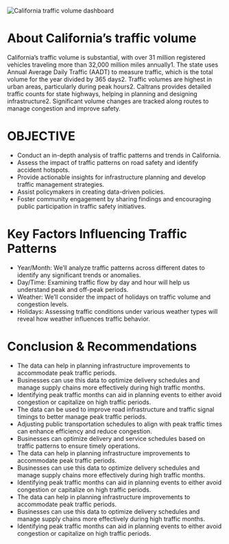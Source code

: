 ![California traffic volume dashboard](https://github.com/user-attachments/assets/4d8bdaad-3796-4ee1-9063-5ec521af1ea5)

# About California’s traffic volume 
California’s traffic volume is substantial, with over 31 million registered vehicles traveling more than 32,000 million miles annually1. The state uses Annual Average Daily Traffic (AADT) to measure traffic, which is the total volume for the year divided by 365 days2. Traffic volumes are highest in urban areas, particularly during peak hours2. Caltrans provides detailed traffic counts for state highways, helping in planning and designing infrastructure2. Significant volume changes are tracked along routes to manage congestion and improve safety.

# OBJECTIVE

- Conduct an in-depth analysis of traffic patterns and trends in California.
- Assess the impact of traffic patterns on road safety and identify accident hotspots.
- Provide actionable insights for infrastructure planning and develop traffic management strategies.
- Assist policymakers in creating data-driven policies.
- Foster community engagement by sharing findings and encouraging public participation in traffic safety initiatives.


# Key Factors Influencing Traffic Patterns

- Year/Month: We’ll analyze traffic patterns across different dates to identify any significant trends or anomalies.
- Day/Time: Examining traffic flow by day and hour will help us understand peak and off-peak periods.
- Weather: We’ll consider the impact of holidays on traffic volume and congestion levels.
- Holidays: Assessing traffic conditions under various weather types will reveal how weather influences traffic behavior.


# Conclusion & Recommendations 
- The data can help in planning infrastructure improvements to accommodate peak traffic periods.
- Businesses can use this data to optimize delivery schedules and manage supply chains more effectively during high traffic months.
- Identifying peak traffic months can aid in planning events to either avoid congestion or capitalize on high traffic periods.
- The data can be used to improve road infrastructure and traffic signal timings to better manage peak traffic periods.
- Adjusting public transportation schedules to align with peak traffic times can enhance efficiency and reduce congestion.
- Businesses can optimize delivery and service schedules based on traffic patterns to ensure timely operations.
- The data can help in planning infrastructure improvements to accommodate peak traffic periods.
- Businesses can use this data to optimize delivery schedules and manage supply chains more effectively during high traffic months.
- Identifying peak traffic months can aid in planning events to either avoid congestion or capitalize on high traffic periods.
- The data can help in planning infrastructure improvements to accommodate peak traffic periods.
- Businesses can use this data to optimize delivery schedules and manage supply chains more effectively during high traffic months.
- Identifying peak traffic months can aid in planning events to either avoid congestion or capitalize on high traffic periods.









